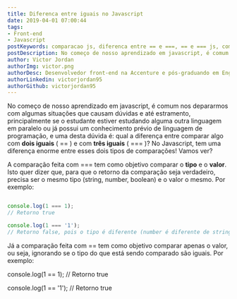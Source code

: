 ```yaml
---
title: Diferenca entre iguais no Javascript
date: 2019-04-01 07:00:44
tags: 
- Front-end
- Javascript
postKeywords: comparacao js, diferenca entre == e ===, == e === js, comparacao js, como comparar tipo js
postDescription: No começo de nosso aprendizado em javascript, é comum nos depararmos com algumas situações que causam dúvidas e até estramento, principalmente se o estudante estiver estudando alguma outra linguagem em paralelo ou já possui um conhecimento prévio de linguagem de programação, e uma desta dúvida é qual a diferença entre comparar algo com dois iguais ( == ) e com três iguais ( === )? No Javascript, tem uma diferença enorme entre esses dois tipos de comparações! Vamos ver?
author: Victor Jordan
authorImg: victor.png
authorDesc: Desenvolvedor front-end na Accenture e pós-graduando em Engenharia de Software pela PUC-MG e formado em Banco de Dados pela Fatec, apaixonado por usabilidade, performance e UX!
authorLinkedin: victorjordan95
authorGithub: victorjordan95
---
```


No começo de nosso aprendizado em javascript, é comum nos depararmos com algumas situações que causam dúvidas e até estramento, principalmente se o estudante estiver estudando alguma outra linguagem em paralelo ou já possui um conhecimento prévio de linguagem de programação, e uma desta dúvida é: qual a diferença entre comparar algo com **dois iguais** ( == ) e com **três iguais** ( === )?
No Javascript, tem uma diferença enorme entre esses dois tipos de comparações! Vamos ver?

<!-- more -->

A comparação feita com === tem como objetivo comparar o **tipo** e o **valor**. Isto quer dizer que, para que o retorno da comparação seja verdadeiro, precisa ser o mesmo tipo (string, number, boolean) e o valor o mesmo. Por exemplo:

```javascript

console.log(1 === 1);
// Retorno true

console.log(1 === '1');
// Retorno false, pois o tipo é diferente (number é diferente de string)
```

Já a comparação feita com == tem como objetivo comparar apenas o valor, ou seja, ignorando se o tipo do que está sendo comparado são iguais. Por exemplo: 

console.log(1 == 1);
// Retorno true

console.log(1 == '1');
// Retorno true
```